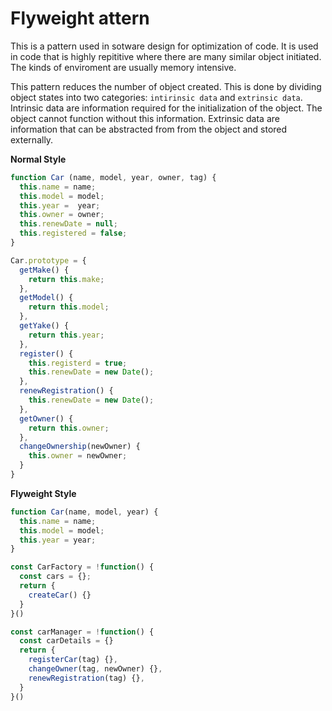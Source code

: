 # Flyweight attern

This is a pattern used in sotware design for optimization of code. It is used in code that is highly repititive where there are many similar object initiated. The kinds of enviroment are usually memory intensive.

This pattern reduces the number of object created. This is done by dividing object states into two categories: `intirinsic data` and `extrinsic data`.  Intrinsic data are information required for the initialization of the object. The object cannot function without this information. Extrinsic data are information that can be abstracted from from the object and stored externally.  


**Normal Style**
```js
function Car (name, model, year, owner, tag) {
  this.name = name;
  this.model = model;
  this.year =  year;
  this.owner = owner;
  this.renewDate = null;
  this.registered = false;
}

Car.prototype = {
  getMake() {
    return this.make;
  },
  getModel() {
    return this.model;
  },
  getYake() {
    return this.year;
  },
  register() {
    this.registerd = true;
    this.renewDate = new Date();
  },
  renewRegistration() {
    this.renewDate = new Date();
  },
  getOwner() {
    return this.owner;
  },
  changeOwnership(newOwner) {
    this.owner = newOwner;
  }
}
```

**Flyweight Style**
```js
function Car(name, model, year) {
  this.name = name;
  this.model = model;
  this.year = year;
}

const CarFactory = !function() {
  const cars = {};
  return {
    createCar() {}
  }
}()

const carManager = !function() {
  const carDetails = {}
  return {
    registerCar(tag) {},
    changeOwner(tag, newOwner) {},
    renewRegistration(tag) {},
  }
}()
```
